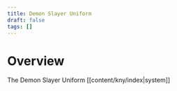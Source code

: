 ```yaml
---
title: Demon Slayer Uniform
draft: false
tags: []
---
```

# Overview 

The Demon Slayer Uniform [[content/kny/index|system]]  

